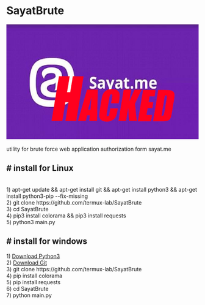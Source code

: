 # SayatBrute
<img src="sa.jpg" height="300px">
<p>utility for brute force web application authorization form sayat.me</p>
<h2># install for Linux</h2><br>
1) apt-get update && apt-get install git && apt-get install python3 && apt-get install python3-pip --fix-missing<br>
2) git clone https://github.com/termux-lab/SayatBrute<br>
3) cd SayatBrute<br>
4) pip3 install colorama && pip3 install requests<br>
5) python3 main.py<br>
<h2># install for windows<br></h2>
1) <a href="https://www.python.org/downloads/">Download Python3</a><br>
2) <a href="https://gitforwindows.org/">Download Git</a><br>
3) git clone https://github.com/termux-lab/SayatBrute<br>
4) pip install colorama<br>
5) pip install requests<br>
6) cd SayatBrute<br>
7) python main.py<br>
